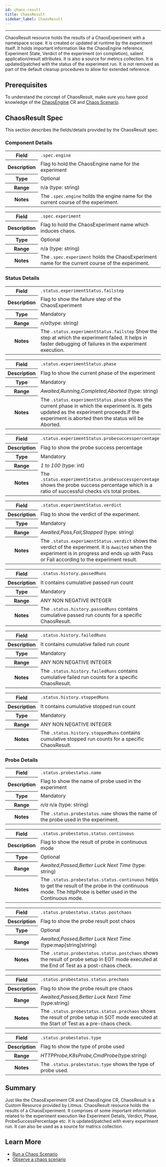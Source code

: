 ```yaml
---
id: chaos-result
title: ChaosResult
sidebar_label: ChaosResult
---
```


---

ChaosResult resource holds the results of a ChaosExperiment with a namespace scope. It is created or updated at runtime by the experiment itself. It holds important information like the ChaosEngine reference, Experiment State, Verdict of the experiment (on completion), salient application/result attributes. It is also a source for metrics collection. It is updated/patched with the status of the experiment run. It is not removed as part of the default cleanup procedures to allow for extended reference.

## Prerequisites

To understand the concept of ChaosResult, make sure you have good knowledge of the [ChaosEngine](chaos-engine.md) CR and
[Chaos Scenario](chaos-workflow.md).

## ChaosResult Spec

This section describes the fields/details provided by the ChaosResult spec.

### Component Details

<table>
<tr>
  <th>Field</th>
  <td><code>.spec.engine</code></td>
</tr>
<tr>
  <th>Description</th>
  <td>Flag to hold the ChaosEngine name for the experiment</td>
</tr>
<tr>
  <th>Type</th>
  <td>Optional</td>
</tr>
<tr>
  <th>Range</th>
  <td>n/a  (type: string)</td>
</tr>
<tr>
  <th>Notes</th>
  <td>The <code>.spec.engine</code> holds the engine name for the current course of the experiment.</td>
</tr>
</table>

<table>
<tr>
  <th>Field</th>
  <td><code>.spec.experiment</code></td>
</tr>
<tr>
  <th>Description</th>
  <td>Flag to hold the ChaosExperiment name which induces chaos.</td>
</tr>
<tr>
  <th>Type</th>
  <td>Optional</td>
</tr>
<tr>
  <th>Range</th>
  <td>n/a (type: string)</td>
</tr>
<tr>
  <th>Notes</th>
  <td>The <code>.spec.experiment</code> holds the ChaosExperiment name for the current course of the experiment.</td>
</tr>
</table>

### Status Details

<table>
<tr>
  <th>Field</th>
  <td><code>.status.experimentStatus.failstep</code></td>
</tr>
<tr>
  <th>Description</th>
  <td>Flag to show the failure step of the ChaosExperiment</td>
</tr>
<tr>
  <th>Type</th>
  <td>Mandatory</td>
</tr>
<tr>
  <th>Range</th>
  <td><i>n/a</i>(type: string)</td>
</tr>
<tr>
  <th>Notes</th>
  <td>The <code>.status.experimentStatus.failstep</code> Show the step at which the experiment failed. It helps in faster debugging of failures in the experiment execution.</td>
</tr>
</table>

<table>
<tr>
  <th>Field</th>
  <td><code>.status.experimentStatus.phase</code></td>
</tr>
<tr>
  <th>Description</th>
  <td>Flag to show the current phase of the experiment</td>
</tr>
<tr>
  <th>Type</th>
  <td>Mandatory</td>
</tr>
<tr>
  <th>Range</th>
  <td><i>Awaited,Running,Completed,Aborted</i> (type: string)</td>
</tr>
<tr>
  <th>Notes</th>
  <td>The <code>.status.experimentStatus.phase</code> shows the current phase in which the experiment is. It gets updated as the experiment proceeds.If the experiment is aborted then the status will be Aborted.</td>
</tr>
</table>

<table>
<tr>
  <th>Field</th>
  <td><code>.status.experimentStatus.probesuccesspercentage</code></td>
</tr>
<tr>
  <th>Description</th>
  <td>Flag to show the probe success percentage</td>
</tr>
<tr>
  <th>Type</th>
  <td>Mandatory</td>
</tr>
<tr>
  <th>Range</th>
  <td><i>1 to 100</i> (type: int)</td>
</tr>
<tr>
  <th>Notes</th>
  <td>The <code>.status.experimentStatus.probesuccesspercentage</code> shows the probe success percentage which is a ratio of successful checks v/s total probes.</td>
</tr>
</table>

<table>
<tr>
  <th>Field</th>
  <td><code>.status.experimentStatus.verdict</code></td>
</tr>
<tr>
  <th>Description</th>
  <td>Flag to show the verdict of the experiment.</td>
</tr>
<tr>
  <th>Type</th>
  <td>Mandatory</td>
</tr>
<tr>
  <th>Range</th>
  <td><i>Awaited,Pass,Fail,Stopped</i> (type: string)</td>
</tr>
<tr>
  <th>Notes</th>
  <td>The <code>.status.experimentStatus.verdict</code> shows the verdict of the experiment. It is <code>Awaited</code> when the experiment is in progress and ends up with Pass or Fail according to the experiment result.</td>
</tr>
</table>

<table>
<tr>
  <th>Field</th>
  <td><code>.status.history.passedRuns</code></td>
</tr>
<tr>
  <th>Description</th>
  <td>It contains cumulative passed run count</td>
</tr>
<tr>
  <th>Type</th>
  <td>Mandatory</td>
</tr>
<tr>
  <th>Range</th>
  <td> ANY NON NEGATIVE INTEGER </td>
</tr>
<tr>
  <th>Notes</th>
  <td>The <code>.status.history.passedRuns</code> contains cumulative passed run counts for a specific ChaosResult.</td>
</tr>
</table>

<table>
<tr>
  <th>Field</th>
  <td><code>.status.history.failedRuns</code></td>
</tr>
<tr>
  <th>Description</th>
  <td>It contains cumulative failed run count</td>
</tr>
<tr>
  <th>Type</th>
  <td>Mandatory</td>
</tr>
<tr>
  <th>Range</th>
  <td> ANY NON NEGATIVE INTEGER </td>
</tr>
<tr>
  <th>Notes</th>
  <td>The <code>.status.history.failedRuns</code> contains cumulative failed run counts for a specific ChaosResult.</td>
</tr>
</table>

<table>
<tr>
  <th>Field</th>
  <td><code>.status.history.stoppedRuns</code></td>
</tr>
<tr>
  <th>Description</th>
  <td>It contains cumulative stopped run count</td>
</tr>
<tr>
  <th>Type</th>
  <td>Mandatory</td>
</tr>
<tr>
  <th>Range</th>
  <td> ANY NON NEGATIVE INTEGER </td>
</tr>
<tr>
  <th>Notes</th>
  <td>The <code>.status.history.stoppedRuns</code> contains cumulative stopped run counts for a specific ChaosResult.</td>
</tr>
</table>

### Probe Details

<table>
<tr>
  <th>Field</th>
  <td><code>.status.probestatus.name</code></td>
</tr>
<tr>
  <th>Description</th>
  <td>Flag to show the name of probe used in the experiment</td>
</tr>
<tr>
  <th>Type</th>
  <td>Mandatory</td>
</tr>
<tr>
  <th>Range</th>
  <td><i>n/a</i> n/a (type: string)</td>
</tr>
<tr>
  <th>Notes</th>
  <td>The <code>.status.probestatus.name</code> shows the name of the probe used in the experiment.</td>
</tr>
</table>

<table>
<tr>
  <th>Field</th>
  <td><code>.status.probestatus.status.continuous</code></td>
</tr>
<tr>
  <th>Description</th>
  <td>Flag to show the result of probe in continuous mode</td>
</tr>
<tr>
  <th>Type</th>
  <td>Optional</td>
</tr>
<tr>
  <th>Range</th>
  <td><i>Awaited,Passed,Better Luck Next Time</i> (type: string)</td>
</tr>
<tr>
  <th>Notes</th>
  <td>The <code>.status.probestatus.status.continuous</code> helps to get the result of the probe in the continuous mode. The httpProbe is better used in the Continuous mode.</td>
</tr>
</table>

<table>
<tr>
  <th>Field</th>
  <td><code>.status.probestatus.status.postchaos</code></td>
</tr>
<tr>
  <th>Description</th>
  <td>Flag to show the probe result post chaos</td>
</tr>
<tr>
  <th>Type</th>
  <td>Optional</td>
</tr>
<tr>
  <th>Range</th>
  <td><i>Awaited,Passed,Better Luck Next Time</i> (type:map[string]string)</td>
</tr>
<tr>
  <th>Notes</th>
  <td>The <code>.status.probestatus.status.postchaos</code> shows the result of probe setup in EOT mode executed at the End of Test as a post-chaos check. </td>
</tr>
</table>

<table>
<tr>
  <th>Field</th>
  <td><code>.status.probestatus.status.prechaos</code></td>
</tr>
<tr>
  <th>Description</th>
  <td>Flag to show the probe result pre chaos</td>
</tr>
<tr>
  <th>Range</th>
  <td><i>Awaited,Passed,Better Luck Next Time</i> (type:string)</td>
</tr>
<tr>
  <th>Notes</th>
  <td>The <code>.status.probestatus.status.prechaos</code> shows the result of probe setup in SOT mode executed at the Start of Test as a pre-chaos check.</td>
</tr>
</table>

<table>
<tr>
  <th>Field</th>
  <td><code>.status.probestatus.type</code></td>
</tr>
<tr>
  <th>Description</th>
  <td>Flag to show the type of probe used</td>
</tr>
<tr>
  <th>Range</th>
  <td>
<i>HTTPProbe,K8sProbe,CmdProbe</i>(type:string)</td>
</tr>
<tr>
  <th>Notes</th>
  <td>The <code>.status.probestatus.type</code> shows the type of probe used.</td>
</tr>
</table>

## Summary

Just like the ChaosExperiment CR and ChaosEngine CR, ChaosResult is a Custom Resource provided by Litmus.
ChaosResult resource holds the results of a ChaosExperiment. It comprises of some important information related to the experiment execution like Experiment Details, Verdict, Phase, ProbeSuccessPercentage etc. It is updated/patched with every experiment run. It can also be used as a source for matrics collection.

## Learn More

- [Run a Chaos Scenario](../getting-started/run-your-first-workflow.md)
- [Observe a chaos scenario](visualize-workflow.md)
